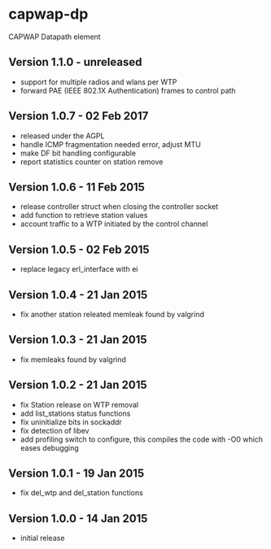 capwap-dp
=========

CAPWAP Datapath element

Version 1.1.0 - unreleased
--------------------------

* support for multiple radios and wlans per WTP
* forward PAE (IEEE 802.1X Authentication) frames to control path

Version 1.0.7 - 02 Feb 2017
---------------------------

* released under the AGPL
* handle ICMP fragmentation needed error, adjust MTU
* make DF bit handling configurable
* report statistics counter on station remove

Version 1.0.6 - 11 Feb 2015
---------------------------

* release controller struct when closing the controller socket
* add function to retrieve station values
* account traffic to a WTP initiated by the control channel

Version 1.0.5 - 02 Feb 2015
---------------------------

* replace legacy erl_interface with ei

Version 1.0.4 - 21 Jan 2015
---------------------------

* fix another station releated memleak found by valgrind

Version 1.0.3 - 21 Jan 2015
---------------------------

* fix memleaks found by valgrind

Version 1.0.2 - 21 Jan 2015
---------------------------

* fix Station release on WTP removal
* add list_stations status functions
* fix uninitialize bits in sockaddr
* fix detection of libev
* add profiling switch to configure, this compiles the code with -O0 which eases debugging

Version 1.0.1 - 19 Jan 2015
---------------------------

* fix del_wtp and del_station functions

Version 1.0.0 - 14 Jan 2015
---------------------------

* initial release

